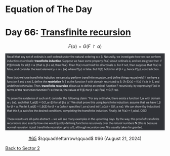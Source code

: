 # Equation of The Day

# Day 66: [Transfinite recursion](https://en.wikipedia.org/wiki/Transfinite_induction)

$$F(\alpha)=G(F\upharpoonright\alpha)$$

<picture><img alt="Day 66" src="0066.png"></picture>

<center><a href="0065.html">#65</a> $\qquad\leftarrow\qquad$ #66 (August 21, 2024)</center>

[Back to Sector 2](../64-127.md)

<script data-goatcounter="https://zswu.goatcounter.com/count" async src="//gc.zgo.at/count.js"></script>
<script src="https://utteranc.es/client.js" repo="12AbBa/eotd" issue-term="pathname" theme="github-light" crossorigin="anonymous" async> </script>